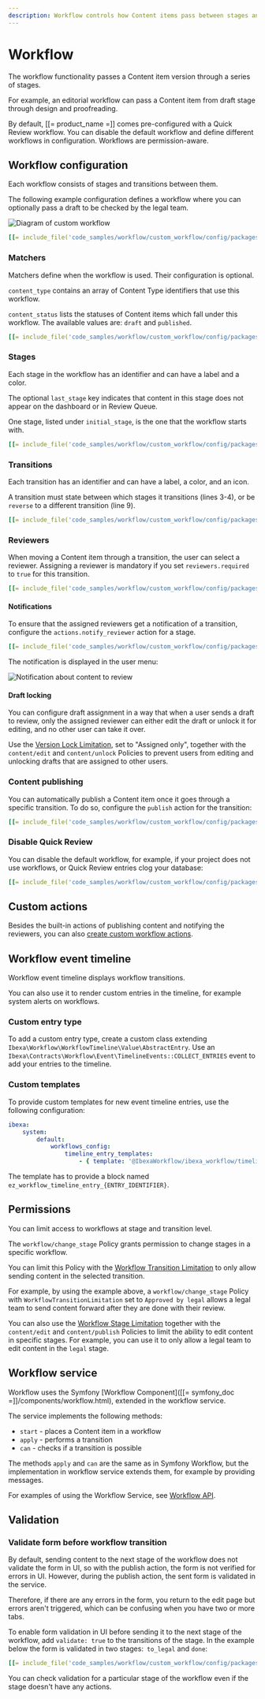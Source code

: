 ```yaml
---
description: Workflow controls how Content items pass between stages and allows setting up editorial flows, for example for reviews and proofreading.
---
```


# Workflow

The workflow functionality passes a Content item version through a series of stages.

For example, an editorial workflow can pass a Content item from draft stage through 
design and proofreading.

By default, [[= product_name =]] comes pre-configured with a Quick Review workflow.
You can disable the default workflow and define different workflows in configuration. 
Workflows are permission-aware.

## Workflow configuration

Each workflow consists of stages and transitions between them.

The following example configuration defines a workflow where you can optionally pass a draft to be checked by the legal team.

![Diagram of custom workflow](workflow_custom_diagram.png)

``` yaml
[[= include_file('code_samples/workflow/custom_workflow/config/packages/workflows.yaml', 0, 32) =]][[= include_file('code_samples/workflow/custom_workflow/config/packages/workflows.yaml', 37, 50) =]][[= include_file('code_samples/workflow/custom_workflow/config/packages/workflows.yaml', 53, 61) =]]
```

### Matchers

Matchers define when the workflow is used. Their configuration is optional.

`content_type` contains an array of Content Type identifiers that use this workflow.

`content_status` lists the statuses of Content items which fall under this workflow. The available values are: `draft` and `published`.

``` yaml
[[= include_file('code_samples/workflow/custom_workflow/config/packages/workflows.yaml', 6, 9) =]]
```

### Stages

Each stage in the workflow has an identifier and can have a label and a color.

The optional `last_stage` key indicates that content in this stage does not appear on the dashboard or in Review Queue.

One stage, listed under `initial_stage`, is the one that the workflow starts with.

``` yaml hl_lines="13 14"
[[= include_file('code_samples/workflow/custom_workflow/config/packages/workflows.yaml', 9, 23) =]]
```

### Transitions

Each transition has an identifier and can have a label, a color, and an icon.

A transition must state between which stages it transitions (lines 3-4),
or be `reverse` to a different transition (line 9).

``` yaml hl_lines="3 4 9"
[[= include_file('code_samples/workflow/custom_workflow/config/packages/workflows.yaml', 23, 30) =]][[= include_file('code_samples/workflow/custom_workflow/config/packages/workflows.yaml', 37, 42) =]]
```

### Reviewers

When moving a Content item through a transition, the user can select a reviewer.
Assigning a reviewer is mandatory if you set `reviewers.required` to `true` for this transition.

``` yaml hl_lines="8 9"
[[= include_file('code_samples/workflow/custom_workflow/config/packages/workflows.yaml', 23, 32) =]]
```

#### Notifications

To ensure that the assigned reviewers get a notification of a transition, configure the `actions.notify_reviewer` action for a stage.

``` yaml hl_lines="4 5"
[[= include_file('code_samples/workflow/custom_workflow/config/packages/workflows.yaml', 13, 18) =]]
```

The notification is displayed in the user menu:

![Notification about content to review](workflow_notification.png)

#### Draft locking

You can configure draft assignment in a way that when a user sends a draft to review, 
only the assigned reviewer can either edit the draft or unlock it for editing, and no 
other user can take it over. 

Use the [Version Lock Limitation](limitation_reference.md#version-lock-limitation), 
set to "Assigned only", together with the `content/edit` and `content/unlock` 
Policies to prevent users from editing and unlocking drafts that are assigned 
to other users.

### Content publishing

You can automatically publish a Content item once it goes through a specific transition.
To do so, configure the `publish` action for the transition:

``` yaml hl_lines="7 8"
[[= include_file('code_samples/workflow/custom_workflow/config/packages/workflows.yaml', 53, 61) =]]
```

### Disable Quick Review

You can disable the default workflow, for example, if your project does not use 
workflows, or Quick Review entries clog your database:

``` yaml
[[= include_file('code_samples/workflow/custom_workflow/config/packages/workflows.yaml', 0, 4) =]][[= include_file('code_samples/workflow/custom_workflow/config/packages/workflows.yaml', 62, 66) =]]
```

## Custom actions

Besides the built-in actions of publishing content and notifying the reviewers, you can also [create custom workflow actions](add_custom_workflow_action.md).

## Workflow event timeline

Workflow event timeline displays workflow transitions.

You can also use it to render custom entries in the timeline, for example system alerts on workflows.

### Custom entry type

To add a custom entry type, create a custom class extending `Ibexa\Workflow\WorkflowTimeline\Value\AbstractEntry`.
Use an `Ibexa\Contracts\Workflow\Event\TimelineEvents::COLLECT_ENTRIES` event to add your entries to the timeline.

### Custom templates

To provide custom templates for new event timeline entries, use the following configuration:

``` yaml
ibexa:
    system:
        default:
            workflows_config:
                timeline_entry_templates:
                    - { template: '@IbexaWorkflow/ibexa_workflow/timeline/entries.html.twig', priority: 10 }
```

The template has to provide a block named `ez_workflow_timeline_entry_{ENTRY_IDENTIFIER}`.

## Permissions

You can limit access to workflows at stage and transition level.

The `workflow/change_stage` Policy grants permission to change stages in a specific workflow.

You can limit this Policy with the [Workflow Transition Limitation](limitation_reference.md#workflow-transition-limitation) 
to only allow sending content in the selected transition.

For example, by using the example above, a `workflow/change_stage` Policy 
with `WorkflowTransitionLimitation` set to `Approved by legal` allows a legal team to send content forward
after they are done with their review.

You can also use the [Workflow Stage Limitation](limitation_reference.md#workflow-stage-limitation) 
together with the `content/edit` and `content/publish` Policies to limit the ability to edit content in specific stages.
For example, you can use it to only allow a legal team to edit content in the `legal` stage.

## Workflow service

Workflow uses the Symfony [Workflow Component]([[= symfony_doc =]]/components/workflow.html),
extended in the workflow service.

The service implements the following methods:

- `start` - places a Content item in a workflow
- `apply` - performs a transition
- `can` - checks if a transition is possible

The methods `apply` and `can` are the same as in Symfony Workflow,
but the implementation in workflow service extends them, for example by providing messages.

For examples of using the Workflow Service, see [Workflow API](workflow_api.md).

## Validation

### Validate form before workflow transition

By default, sending content to the next stage of the workflow does not validate the form in UI,
so with the publish action, the form is not verified for errors in UI.
However, during the publish action, the sent form is validated in the service.

Therefore, if there are any errors in the form, you return to the edit page but errors aren't triggered,
which can be confusing when you have two or more tabs.

To enable form validation in UI before sending it to the next stage of the workflow,
add `validate: true` to the transitions of the stage.
In the example below the form is validated in two stages:` to_legal` and `done`:

``` yaml hl_lines="14 27"
[[= include_file('code_samples/workflow/custom_workflow/config/packages/workflows.yaml', 23, 42) =]][[= include_file('code_samples/workflow/custom_workflow/config/packages/workflows.yaml', 54, 62) =]]
```

You can check validation for a particular stage of the workflow even if the stage doesn't have any actions.
